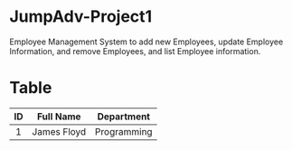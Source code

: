 # JumpAdv-Project1
 
Employee Management System to add new Employees, update Employee Information, and  remove Employees, and list Employee information.



# Table

| ID | Full Name | Department |
| :---: | :-: | :-: |
| 1 | James Floyd | Programming |
